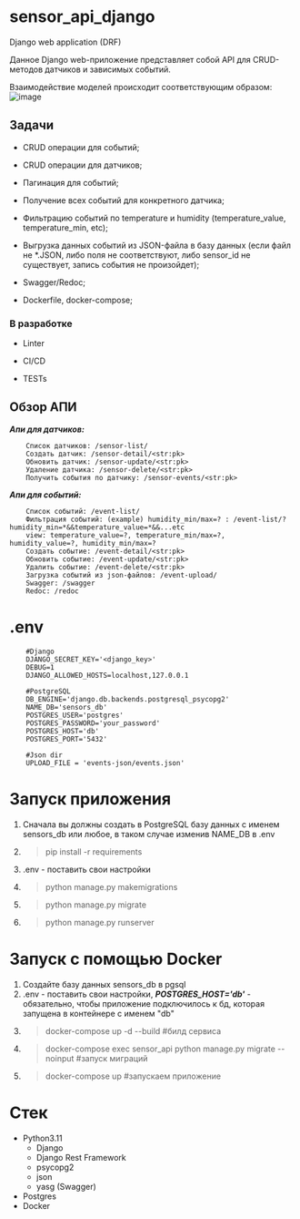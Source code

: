 # sensor_api_django
Django web application (DRF)

Данное Django web-приложение представляет собой API для CRUD-методов датчиков и зависимых событий.

Взаимодействие моделей происходит соответствующим образом:
![image](https://github.com/CaptainDespair/sensor_api_django/assets/105984453/a5bdf48e-cbb1-4d5e-b311-41506dc1afa4)

<h2>Задачи</h2>

  - CRUD операции для событий;
  
  - CRUD операции для датчиков;
  
  - Пагинация для событий;
  
  - Получение всех событий для конкретного датчика;
  
  - Фильтрацию событий по temperature и humidity (temperature_value, temperature_min, etc);
  
  - Выгрузка данных событий из JSON-файла в базу данных (если файл не *.JSON, либо поля не соответствуют, либо sensor_id не существует, запись события не произойдет);
  
  - Swagger/Redoc;

  - Dockerfile, docker-compose;
  
<h3>В разработке</h3>
 
 - Linter

 - CI/CD

 - TESTs

<h2>Обзор АПИ</h2>

<b><i>Апи для датчиков:</i></b>
         
        Список датчиков: /sensor-list/
        Создать датчик: /sensor-detail/<str:pk>
        Обновить датчик: /sensor-update/<str:pk>
        Удаление датчика: /sensor-delete/<str:pk>
        Получить события по датчику: /sensor-events/<str:pk>
      
<b><i>Апи для событий:</i></b>

        Список событий: /event-list/
        Фильтрация событий: (example) humidity_min/max=? : /event-list/?humidity_min=*&&temperature_value=*&&...etc
        view: temperature_value=?, temperature_min/max=?, humidity_value=?, humidity_min/max=?
        Создать событие: /event-detail/<str:pk>
        Обновить событие: /event-update/<str:pk>
        Удалить событие: /event-delete/<str:pk>
        Загрузка событий из json-файлов: /event-upload/
        Swagger: /swagger
        Redoc: /redoc

        
# .env
        #Django 
        DJANGO_SECRET_KEY='<django_key>'
        DEBUG=1
        DJANGO_ALLOWED_HOSTS=localhost,127.0.0.1

        #PostgreSQL
        DB_ENGINE='django.db.backends.postgresql_psycopg2'
        NAME_DB='sensors_db'
        POSTGRES_USER='postgres'
        POSTGRES_PASSWORD='your_password'
        POSTGRES_HOST='db'
        POSTGRES_PORT='5432'
        
        #Json dir
        UPLOAD_FILE = 'events-json/events.json'

# Запуск приложения
1) Сначала вы должны создать в PostgreSQL базу данных с именем sensors_db или любое, в таком случае изменив NAME_DB в .env
2) >pip install -r requirements
3) .env - поставить свои настройки
4) >python manage.py makemigrations
5) >python manage.py migrate
6) >python manage.py runserver

# Запуск с помощью Docker
1) Создайте базу данных sensors_db в pgsql
2) .env - поставить свои настройки, <b><i>POSTGRES_HOST='db'</i></b> - обязательно, чтобы приложение подключилось к бд, которая запущена в контейнере с именем "db"
3) >docker-compose up -d --build #билд сервиса
4) >docker-compose exec sensor_api python manage.py migrate --noinput #запуск миграций
5) >docker-compose up #запускаем приложение
  
  
 # Стек
- Python3.11
  - Django
  - Django Rest Framework
  - psycopg2
  - json
  - yasg (Swagger)
- Postgres
- Docker
